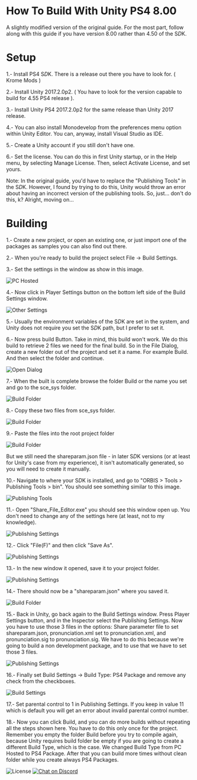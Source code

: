 # How To Build With Unity PS4 8.00
A slightly modified version of the original guide. For the most part, follow along with this guide if you have version 8.00 rather than 4.50 of the S*D*K.

Setup
=====

1.- Install PS4 S*D*K. There is a release out there you have to look for. ( Krome Mods )

2.- Install Unity 2017.2.0p2. ( You have to look for the version capable to build for 4.55 PS4 release ).

3.- Install Unity PS4 2017.2.0p2 for the same release than Unity 2017 release.

4.- You can also install Monodevelop from the preferences menu option within Unity Editor. You can, anyway, install Visual Studio as IDE.

5.- Create a Unity account if you still don't have one.

6.- Set the license. You can do this in first Unity startup, or in the Help menu, by selecting Manage License. Then, select Activate License, and set yours.

Note: In the original guide, you'd have to replace the "Publishing Tools" in the S*D*K. However, I found by trying to do this, Unity would throw an error about having an incorrect version of the publishing tools. So, just... don't do this, k? Alright, moving on...

Building
========

1.- Create a new project, or open an existing one, or just import one of the packages as samples you can also find out there.

2.- When you're ready to build the project select File -> Build Settings.

3.- Set the settings in the window as show in this image.


![PC Hosted](https://github.com/RetroGamer74/HowToBuildWithUnityPS4FakePKG/blob/master/Captura1.PNG "Set PC Hosted")

4.- Now click in Player Settings button on the bottom left side of the Build Settings window.

![Other Settings](https://github.com/RetroGamer74/HowToBuildWithUnityPS4FakePKG/blob/master/Captura3.PNG "Other Settings")

5.- Usually the environment variables of the S*D*K are set in the system, and Unity does not require you set the S*D*K path, but I prefer to set it.

6.- Now press build Button. Take in mind, this build won't work. We do this build to retrieve 2 files we need for the final build. So in the File Dialog, create a new folder out of the project and set it a name. For example Build. And then select the folder and continue.

![Open Dialog](https://github.com/RetroGamer74/HowToBuildWithUnityPS4FakePKG/blob/master/Captura5.PNG "Open Dialog")

7.- When the built is complete browse the folder Build or the name you set and go to the sce_sys folder.

![Build Folder](https://github.com/RetroGamer74/HowToBuildWithUnityPS4FakePKG/blob/master/Captura6.PNG "Build Folder")

8.- Copy these two files from sce_sys folder.

![Build Folder](https://github.com/gamecoreSRC/HowToBuildWithUnityPS4800FakePKG/blob/master/image_2025-08-09_014511621.png "Build Folder")

9.- Paste the files into the root project folder

![Build Folder](https://github.com/gamecoreSRC/HowToBuildWithUnityPS4800FakePKG/blob/master/image_2025-08-09_014645480.png "Build Folder")

But we still need the shareparam.json file - in later S*D*K versions (or at least for Unity's case from my experience), it isn't automatically generated, so you will need to create it manually.

10.- Navigate to where your S*D*K is installed, and go to "ORBIS > Tools > Publishing Tools > bin". You should see something similar to this image.

![Publishing Tools](https://github.com/gamecoreSRC/HowToBuildWithUnityPS4800FakePKG/blob/master/image_2025-08-09_015015867.png "Publishing Tools")

11.- Open "Share_File_Editor.exe" you should see this window open up. You don't need to change any of the settings here (at least, not to my knowledge).

![Publishing Settings](https://github.com/gamecoreSRC/HowToBuildWithUnityPS4800FakePKG/blob/master/image_2025-08-09_015148470.png "Publishing Tools")

12.- Click "File(F)" and then click "Save As".

![Publishing Settings](https://github.com/gamecoreSRC/HowToBuildWithUnityPS4800FakePKG/blob/master/image_2025-08-09_015527733.png "Publishing Tools")

13.- In the new window it opened, save it to your project folder.

![Publishing Settings](https://github.com/gamecoreSRC/HowToBuildWithUnityPS4800FakePKG/blob/master/image_2025-08-09_015614164.png "Publishing Tools")

14.- There should now be a "shareparam.json" where you saved it.

![Build Folder](https://github.com/gamecoreSRC/HowToBuildWithUnityPS4800FakePKG/blob/master/image_2025-08-09_015711184.png "Build Folder")

15.- Back in Unity, go back again to the Build Settings window. Press Player Settings button, and in the Inspector select the Publishing Settings. Now you have to use those 3 files in the options: Share parameter file to set shareparam.json, pronunciation.xml set to pronunciation.xml, and pronunciation.sig to pronunciation.sig. We have to do this because we're going to build a non development package, and to use that we have to set those 3 files.

![Publishing Settings](https://github.com/RetroGamer74/HowToBuildWithUnityPS4FakePKG/blob/master/Captura2.PNG "Publishing Settings")

16.- Finally set Build Settings -> Build Type: PS4 Package and remove any check from the checkboxes.

![Build Settings](https://github.com/RetroGamer74/HowToBuildWithUnityPS4FakePKG/blob/master/Captura.PNG "Build Settings")

17.- Set parental control to 1 in Publishing Settings. If you keep in value 11 which is default you will get an error about invalid parental control number.

18.- Now you can click Build, and you can do more builds without repeating all the steps shown here. You have to do this only once for the project. Remember you empty the folder Build before you try to compile again, because Unity requires build folder be empty if you are going to create a different Build Type, which is the case. We changed Build Type from PC Hosted to PS4 Package. After that you can build more times without clean folder while you create always PS4 Packages.


![License](https://img.shields.io/badge/License-GPLv2-blue.svg)
[![Chat on Discord](https://camo.githubusercontent.com/b4175720ede4f2621aa066ffbabb70ae30044679/68747470733a2f2f696d672e736869656c64732e696f2f62616467652f636861742d446973636f72642d627269676874677265656e2e737667)](https://discordapp.com/invite/cUnjkPH)
